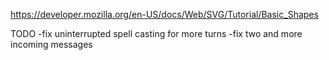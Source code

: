 https://developer.mozilla.org/en-US/docs/Web/SVG/Tutorial/Basic_Shapes

TODO
-fix uninterrupted spell casting for more turns
-fix two and more incoming messages
